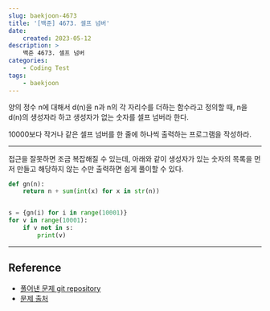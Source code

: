 ```yaml
---
slug: baekjoon-4673
title: '[백준] 4673. 셀프 넘버'
date:
    created: 2023-05-12
description: >
    백준 4673. 셀프 넘버
categories:
    - Coding Test
tags:
    - baekjoon
---
```


양의 정수 n에 대해서 d(n)을 n과 n의 각 자리수를 더하는 함수라고 정의할 때, n을 d(n)의 생성자라 하고 생성자가 없는 숫자를 셀프 넘버라 한다.  

10000보다 작거나 같은 셀프 넘버를 한 줄에 하나씩 출력하는 프로그램을 작성하라.  

<!-- more -->

---

접근을 잘못하면 조금 복잡해질 수 있는데, 아래와 같이 생성자가 있는 숫자의 목록을 먼저 만들고 해당하지 않는 수만 출력하면 쉽게 풀이할 수 있다.  

```python
def gn(n):
    return n + sum(int(x) for x in str(n))


s = {gn(i) for i in range(10001)}
for v in range(10001):
    if v not in s:
        print(v)
```

---
## Reference
- [풀어낸 문제 git repository](https://github.com/djccnt15/coding_test)
- [문제 출처](https://www.acmicpc.net/problem/4673)
